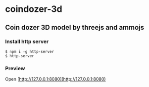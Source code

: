 # coindozer-3d

## Coin dozer 3D model by threejs and ammojs

### Install http server

```
$ npm i -g http-server
$ http-server
```

### Preview

Open [http://127.0.0.1:8080](http://127.0.0.1:8080)
